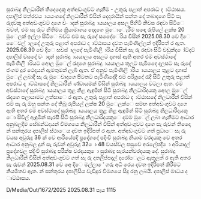 සුරාබදු නිලධාරීන් තිදෙදෙකු අත්අඩංගුවට ගැනීම - උතුරු පළාත් අපරාධ ද ාට්ඨාසය. දපාලිස් මත්රවය ායයංශදේ නිලධාරීන් විසින් දෙදරායින් සන්ත දේ තබාදගෙ සිටි සැ රුදවකු අත්අඩංගුවට දගෙ වං ාදන් සුරාබදු ායයාලය අසල පිහිටි නිවස රඳවා සිටිෙ බවත්, එම සැ රුට නීතිමය ක්‍රියාමාගය දොදගෙ මුොෙැරීම සඳො රුපියල් ලක්ෂ 20 මුෙලක් ඉල්ලා සිටිෙ බවට එම සැ රුදේ සදෙෝෙරිය විසින් 2025.08.30 වෙ දිෙ ෙෙවල් ාලදේ උතුරු පළාත් අපරාධ ද ාට්ඨාසය දවත පැමිණිල්ලක් ඉදිරිපත් ර ඇත. 2025.08.30 වෙ දිෙ සවස් ාලදේ පැමිණිලි ාරිය විසින් සැ රු රඳවා සිටි වඩුක්ද ෝට්දට් දපාලිස් වසදේ වං ාදන් සුරාබදු ායයාලය අසලට දගාස් ඇති අතර එම අවස්ථාදේ පැමිණිලි ාරියට අොල මුෙල් රැදගෙ සුරාබදු ායයාලය තුලට පැමිදෙෙ දලසට සැ රුදේ ජංගම දුර ථෙදයන් ඇමතුමක් ලැබී ඇත. ඒ අනුව පැමිණිලි ාරිය ායයාලය තුළට දගාස් මුෙල් ලබාදී සැ රු මුෙවාදගෙ පිටතට පැමිණිදේදී එම පරිශ්‍රදේ රැදි සිටි උතුරු පළාත් අපරාධ ද ාට්ඨාසදේ නිලධාරීන් ණ්ඩායමක් විසින් සුරාබදු ායයාලය වටලා ඇත. එම අවස්ථාදේ සුරාබදු ායයාලය තුළ නිළ ඇඳුමින් සිටි සුරාබදු නිලධාරිදයකු අොල මුෙල් රැදගෙ පලායාමට උත්සාෙ ර ඇත. උතුරු පළාත් අපරාධ ද ාට්ඨාසදේ නිලධාරීන් විසින් එම සැ රු ඔහු සන්ත දේ තිබූ රුපියල් ලක්ෂ 20 මුෙලක්ෙ සමඟ අත්අඩංගුවට දගෙ ඇති අතර එම අවස්ථාදේ සුරාබදු ායයාලය තුළ නිළ ඇඳුමින් සිටි සුරාබදු නිලධාරිදයකු ො සිවිල් ඇඳුමින් සැරසී සිටි සුරාබදු නිලධාරිදයකුෙ දමම මුෙල් ලබා ගැනීමට ආධාර අනුබලදීම සේබන්ධදයන් විමශයෙ නිලධාරීන් විසින් අත්අඩංගුවට දගෙ සැ රුවන් තිදෙො න් සන්තුරය දපාලිස් ස්ථාෙය දවත ඉදිරිපත් ර ඇත. අත්අඩංගුවට ගත් ප්‍රධාෙ සැ රු වයස අවුරුදු 36 ක් වෙ ආරියේපදි ප්‍රදේශදේ පදිංචි සුරාබදු නියාම වරදයකු වෙ අතර ආධාර අනුබල දුන් සැ රුවන් අවුරුදු 32 ො 48 වයස්වල පසුවෙ අරලේපදි ො අරියාදල් ප්‍රදේශවල පදිංචි සුරාබදු පරීක්ෂ වරදයකු ො සුරාබදු සැරයන්වරදයකු දේ. සුරාබදු නිලධාරීන් විසින් අත්අඩංගුවට ගත් සැ රු දතලිප්පදල් දරෝෙලට ඇතුලත් ර ඇති අතර සැ රුවන් 2025.08.31 වෙ අෙ දිෙ මල්ලා ේ ගරු අධි රෙය දවත ඉදිරිපත් කිරීමට නියමිතව ඇත. න් සන්තුරය දපාලිසිය වැඩිදුර විමශයෙ සිදු රනු ලබයි. දපාලිස් මාධය ද ාට්ඨාසය.

D/Media/Out/1672/2025 2025.08.31 පැය 1115